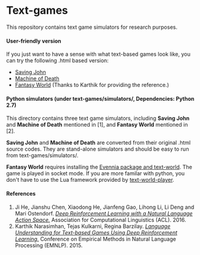 # Text-games
This repository contains text game simulators for research purposes.

#### User-friendly version
If you just want to have a sense with what text-based games look like, you can try the following .html based version:
 - [Saving John](http://interactivestoryspace.appspot.com/final2_sjohn_jtsay.html)
 - [Machine of Death](http://ifarchive.giga.or.at/if-archive/games/competition2013/web/machineofdeath/MachineOfDeath.html)
 - [Fantasy World](http://horizondark.com:8000/webclient/) (Thanks to Karthik for providing the reference.)

#### Python simulators (under text-games/simulators/, Dependencies: Python 2.7)
This directory contains three text game simulators, including **Saving John** and **Machine of Death** mentioned in [1], and **Fantasy World** mentioned in [2].

**Saving John** and **Machine of Death** are converted from their original .html source codes. They are stand-alone simulators and should be easy to run from text-games/simulators/.

**Fantasy World** requires installing the [Evennia package and text-world](https://github.com/mrkulk/text-world). The game is played in socket mode. If you are more familar with python, you don't have to use the Lua framework provided by [text-world-player](https://github.com/karthikncode/text-world-player).

#### References
1. Ji He, Jianshu Chen, Xiaodong He, Jianfeng Gao, Lihong Li, Li Deng and Mari Ostendorf. [_Deep Reinforcement Learning with a Natural Language Action Space._](http://arxiv.org/abs/1511.04636) Association for Computational Linguistics (ACL). 2016.
2. Karthik Narasimhan, Tejas Kulkarni, Regina Barzilay. [_Language Understanding for Text-based Games Using Deep Reinforcement Learning._](http://aclweb.org/anthology/D/D15/D15-1001.pdf) Conference on Empirical Methods in Natural Language Processing (EMNLP). 2015.

